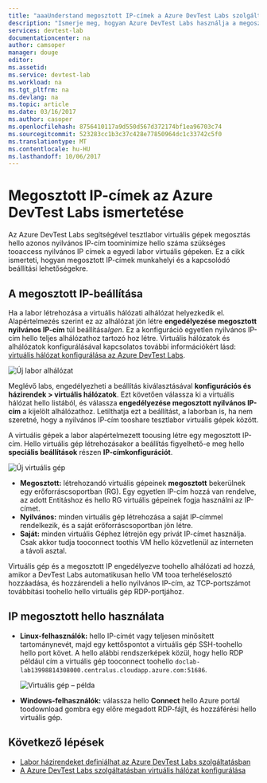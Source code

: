 ```yaml
---
title: "aaaUnderstand megosztott IP-címek a Azure DevTest Labs szolgáltatásban |} Microsoft Docs"
description: "Ismerje meg, hogyan Azure DevTest Labs használja a megosztott IP címek toominimize hello nyilvános IP címek szükséges tooaccess a labor virtuális gépeken."
services: devtest-lab
documentationcenter: na
author: camsoper
manager: douge
editor: 
ms.assetid: 
ms.service: devtest-lab
ms.workload: na
ms.tgt_pltfrm: na
ms.devlang: na
ms.topic: article
ms.date: 03/16/2017
ms.author: casoper
ms.openlocfilehash: 8756410117a9d550d567d372174bf1ea96703c74
ms.sourcegitcommit: 523283cc1b3c37c428e77850964dc1c33742c5f0
ms.translationtype: MT
ms.contentlocale: hu-HU
ms.lasthandoff: 10/06/2017
---
```

# <a name="understand-shared-ip-addresses-in-azure-devtest-labs"></a>Megosztott IP-címek az Azure DevTest Labs ismertetése

Az Azure DevTest Labs segítségével tesztlabor virtuális gépek megosztás hello azonos nyilvános IP-cím toominimize hello száma szükséges tooaccess nyilvános IP címek a egyedi labor virtuális gépeken.  Ez a cikk ismerteti, hogyan megosztott IP-címek munkahelyi és a kapcsolódó beállítási lehetőségekre.

## <a name="shared-ip-setting"></a>A megosztott IP-beállítása

Ha a labor létrehozása a virtuális hálózati alhálózat helyezkedik el.  Alapértelmezés szerint ez az alhálózat jön létre **engedélyezése megosztott nyilvános IP-cím** túl beállítása*Igen*.  Ez a konfiguráció egyetlen nyilvános IP-cím hello teljes alhálózathoz tartozó hoz létre.  Virtuális hálózatok és alhálózatok konfigurálásával kapcsolatos további információkért lásd: [virtuális hálózat konfigurálása az Azure DevTest Labs](devtest-lab-configure-vnet.md).

![Új labor alhálózat](media/devtest-lab-shared-ip/lab-subnet.png)

Meglévő labs, engedélyezheti a beállítás kiválasztásával **konfigurációs és házirendek > virtuális hálózatok**. Ezt követően válassza ki a virtuális hálózat hello listából, és válassza **engedélyezése megosztott nyilvános IP-cím** a kijelölt alhálózathoz. Letilthatja ezt a beállítást, a laborban is, ha nem szeretné, hogy a nyilvános IP-cím tooshare tesztlabor virtuális gépek között.

A virtuális gépek a labor alapértelmezett toousing létre egy megosztott IP-cím.  Hello virtuális gép létrehozásakor a beállítás figyelhető-e meg hello **speciális beállítások** részen **IP-címkonfigurációt**.

![Új virtuális gép](media/devtest-lab-shared-ip/new-vm.png)

- **Megosztott:** létrehozandó virtuális gépeinek **megosztott** bekerülnek egy erőforráscsoportban (RG). Egy egyetlen IP-cím hozzá van rendelve, az adott Entitáshoz és hello RG virtuális gépeinek fogja használni az IP-címet.
- **Nyilvános:** minden virtuális gép létrehozása a saját IP-címmel rendelkezik, és a saját erőforráscsoportban jön létre.
- **Saját:** minden virtuális Géphez létrejön egy privát IP-címet használja. Csak akkor tudja tooconnect toothis VM hello közvetlenül az interneten a távoli asztal.

Virtuális gép és a megosztott IP engedélyezve toohello alhálózati ad hozzá, amikor a DevTest Labs automatikusan hello VM tooa terheléselosztó hozzáadása, és hozzárendeli a hello nyilvános IP-cím, az TCP-portszámot továbbítási toohello hello virtuális gép RDP-portjához.  

## <a name="using-hello-shared-ip"></a>IP megosztott hello használata

- **Linux-felhasználók:** hello IP-címét vagy teljesen minősített tartománynevét, majd egy kettőspontot a virtuális gép SSH-toohello hello port követ. A hello alábbi rendszerképek közül, hogy hello RDP például cím a virtuális gép tooconnect toohello `doclab-lab13998814308000.centralus.cloudapp.azure.com:51686`.

  ![Virtuális gép – példa](media/devtest-lab-shared-ip/vm-info.png)

- **Windows-felhasználók:** válassza hello **Connect** hello Azure portál toodownload gombra egy előre megadott RDP-fájlt, és hozzáférési hello virtuális gép.

## <a name="next-steps"></a>Következő lépések

* [Labor házirendeket definiálhat az Azure DevTest Labs szolgáltatásban](devtest-lab-set-lab-policy.md)
* [A Azure DevTest Labs szolgáltatásban virtuális hálózat konfigurálása](devtest-lab-configure-vnet.md)





